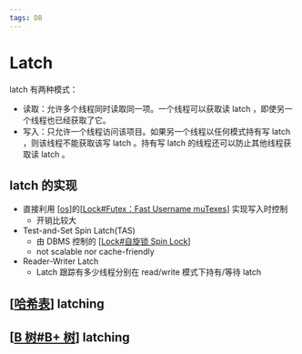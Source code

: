 ```yaml
---
tags: DB
---
```

# Latch

latch 有两种模式：

- 读取：允许多个线程同时读取同一项。一个线程可以获取读 latch ，即使另一个线程也已经获取了它。
- 写入：只允许一个线程访问该项目。如果另一个线程以任何模式持有写 latch ，则该线程不能获取该写 latch 。持有写 latch 的线程还可以防止其他线程获取读 latch 。

## latch 的实现

- 直接利用 [[os]]的[[Lock#Futex：Fast Username muTexes]] 实现写入时控制
  - 开销比较大
- Test-and-Set Spin Latch(TAS)
  - 由 DBMS 控制的 [[Lock#自旋锁 Spin Lock]]
  - not scalable nor cache-friendly
- Reader-Writer Latch
  - Latch 跟踪有多少线程分别在 read/write  模式下持有/等待 latch

## [[哈希表]] latching

## [[B 树#B+ 树]] latching

[//begin]: # "Autogenerated link references for markdown compatibility"
[os]: <../operating system/os.md> "操作系统"
[Lock#Futex：Fast Username muTexes]: <../operating system/Lock.md> "Lock"
[Lock#自旋锁 Spin Lock]: <../operating system/Lock.md> "Lock"
[哈希表]: ../algorithm/data_structure/哈希表.md "哈希表"
[B 树#B+ 树]: <../../B 树.md> "B 树"
[//end]: # "Autogenerated link references"
